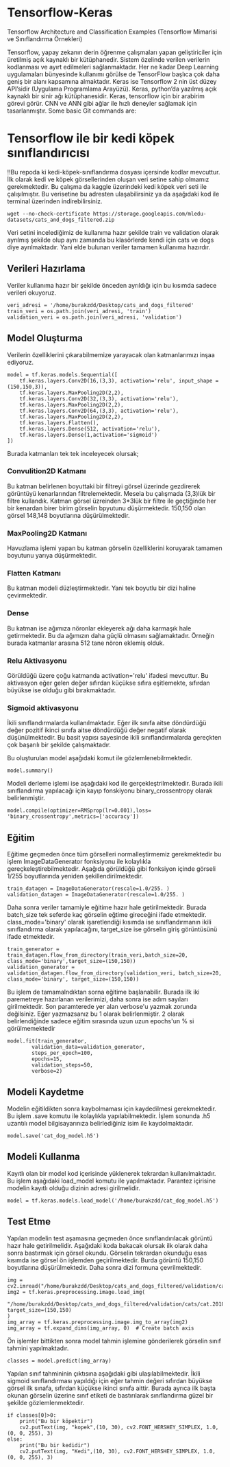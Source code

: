 # Tensorflow-Keras
Tensorflow Architecture and Classification Examples (Tensorflow Mimarisi ve Sınıflandırma Örnekleri)

Tensorflow, yapay zekanın derin öğrenme çalışmaları yapan geliştiriciler için üretilmiş açık kaynaklı bir kütüphanedir. Sistem özelinde verilen verilerin kodlanması ve ayırt edilmeleri sağlanmaktadır. Her ne kadar Deep Learning uygulamaları bünyesinde kullanımı görülse de TensorFlow başlıca çok daha geniş bir alanı kapsamına almaktadır.
Keras ise Tensorflow 2 nin üst düzey API’sidir (Uygulama Programlama Arayüzü). Keras, python’da yazılmış açık kaynaklı bir sinir ağı kütüphanesidir. Keras, tensorflow için bir arabirim görevi görür. CNN ve ANN gibi ağlar ile hızlı deneyler sağlamak için tasarlanmıştır.
Some basic Git commands are:

# Tensorflow ile bir kedi köpek sınıflandırıcısı
!!Bu repoda ki kedi-köpek-sınıflandırma dosyası içersinde kodlar mevcuttur.
İlk olarak kedi ve köpek görsellerinden oluşan veri setine sahip olmamız gerekmektedir. Bu çalışma da kaggle üzerindeki kedi köpek veri seti ile çalışılmıştır. Bu verisetine bu adresten ulaşabilirsiniz ya da aşağıdaki kod ile terminal üzerinden indirebilirsiniz.
```
wget --no-check-certificate https://storage.googleapis.com/mledu-datasets/cats_and_dogs_filtered.zip
```
Veri setini incelediğimiz de kullanıma hazır şekilde train ve validation olarak ayrılmış şekilde olup aynı zamanda bu klasörlerde kendi için cats ve dogs diye ayrılmaktadır. Yani elde bulunan veriler tamamen kullanıma hazırdır.

## Verileri Hazırlama
Veriler kullanıma hazır bir şekilde önceden ayrıldığı için bu kısımda sadece verileri okuyoruz.
```
veri_adresi = '/home/burakzdd/Desktop/cats_and_dogs_filtered'
train_veri = os.path.join(veri_adresi, 'train')
validation_veri = os.path.join(veri_adresi, 'validation')
```
## **Model Oluşturma** 
Verilerin özelliklerini çıkarabilmemize yarayacak olan katmanlarımızı inşaa ediyoruz.
```
model = tf.keras.models.Sequential([
    tf.keras.layers.Conv2D(16,(3,3), activation='relu', input_shape = (150,150,3)),
    tf.keras.layers.MaxPooling2D(2,2),
    tf.keras.layers.Conv2D(32,(3,3), activation='relu'),
    tf.keras.layers.MaxPooling2D(2,2),
    tf.keras.layers.Conv2D(64,(3,3), activation='relu'),
    tf.keras.layers.MaxPooling2D(2,2),
    tf.keras.layers.Flatten(),
    tf.keras.layers.Dense(512, activation='relu'),
    tf.keras.layers.Dense(1,activation='sigmoid')
])
```
Burada katmanları tek tek inceleyecek olursak;
### Convulition2D Katmanı
Bu katman belirlenen boyuttaki bir filtreyi görsel üzerinde gezdirerek görüntüyü kenarlarından filtrelemektedir. Mesela bu çalışmada (3,3)lük bir filtre kullandık. Katman görsel üzreinden 3*3lük bir filtre ile geçtiğinde her bir kenardan birer birim görselin bpyutunu düşürmektedir. 150,150 olan görsel 148,148 boyutlarına düşürülmektedir.

### MaxPooling2D Katmanı
Havuzlama işlemi yapan bu katman görselin özelliklerini koruyarak tamamen boyutunu yarıya düşürmektedir.

### Flatten Katmanı
Bu katman modeli düzleştirmektedir. Yani tek boyutlu bir dizi haline çevirmektedir.

### Dense
Bu katman ise ağımıza nöronlar ekleyerek ağı daha karmaşık hale getirmektedir. Bu da ağımızın daha güçlü olmasını sağlamaktadır. Örneğin burada katmanlar arasına 512 tane nöron eklemiş olduk.

### Relu Aktivasyonu
Görüldüğü üzere çoğu katmanda activation='relu' ifadesi mevcuttur. Bu aktivasyon eğer gelen değer sıfırdan küçükse sıfıra eşitlemekte, sıfırdan büyükse ise olduğu gibi bırakmaktadır.

### Sigmoid aktivasyonu
İkili sınıflandırmalarda kullanılmaktadır. Eğer ilk sınıfa aitse döndürdüğü değer pozitif ikinci sınıfa aitse döndürdüğü değer negatif olarak düşünülmektedir. Bu basit yapısı sayesinde ikili sınıflandırmalarda gereçkten çok başarılı bir şekilde çalışmaktadır.

Bu oluşturulan model aşağıdaki komut ile gözlemlenebilrmektedir.
```
model.summary()
```
Modeli derleme işlemi ise aşağıdaki kod ile gerçekleştrilmektedir. Burada ikili sınıflandırma yapılacağı için kayıp fonskiyonu binary_crossentropy olarak belirlenmiştir.
```
model.compile(optimizer=RMSprop(lr=0.001),loss= 'binary_crossentropy',metrics=['accuracy'])
```
## Eğitim
Eğitime geçmeden önce tüm görselleri normalleştirmemiz gerekmektedir bu işlem ImageDataGenerator fonksiyonu ile kolaylıkla gereçkeleştirebilmektedir. Aşağıda görüldüğü  gibi fonksiyon içinde görseli 1/255 boyutlarında yeniden şekillendirilmektedir.
```
train_datagen = ImageDataGenerator(rescale=1.0/255. )
validation_datagen = ImageDataGenerator(rescale=1.0/255. )
```
Daha sonra veriler tamamiyle eğitime hazır hale getirilmektedir. Burada batch_size tek seferde kaç görselin eğtime gireceğini ifade etmektedir. class_mode='binary' olarak işaretlendiği kısımda ise sınıflandırmanın ikili sınıflandırma olarak yapılacağını, target_size ise görselin giriş görüntüsünü ifade etmektedir.
```
train_generator = train_datagen.flow_from_directory(train_veri,batch_size=20, class_mode='binary',target_size=(150,150))
validation_generator = validation_datagen.flow_from_directory(validation_veri, batch_size=20, class_mode='binary', target_size=(150,150))
```
Bu işlem de tamamalndıktan sorna eğitime başlanabilir. Burada ilk iki paremetreye hazırlanan verilerimizi, daha sonra ise adım sayıları girilmektedir. Son paramterede yer alan verbose'u yazmak zorunda değilsiniz. Eğer yazmazsanız bu 1 olarak belirlenmiştir. 2 olarak belirlendiğinde sadece eğitim sırasında uzun uzun epochs'un % si görülmemektedir
```
model.fit(train_generator,
        validation_data=validation_generator,
        steps_per_epoch=100, 
        epochs=15, 
        validation_steps=50, 
        verbose=2)
```
## Modeli Kaydetme
Modelin eğitildikten sonra kaybolmaması için kaydedilmesi gerekmektedir. Bu işlem .save komutu ile kolaylıkla yapılabilmektedir. İşlem sonunda .h5 uzantılı model bilgisayarınıza belirlediğiniz isim ile kaydolmaktadır.
```
model.save('cat_dog_model.h5')
```

## Modeli Kullanma
Kayıtlı olan bir model kod içerisinde yüklenerek tekrardan kullanılmaktadır. Bu işlem aşağıdaki load_model komutu ile yapılmaktadır. Parantez içirisine modelin kayıtlı olduğu dizinin adresi girilmelidir.
```
model = tf.keras.models.load_model('/home/burakzdd/cat_dog_model.h5')
```
## Test Etme
Yapılan modelin test aşamasına geçmeden önce sınıflandırılacak görüntü hazır hale getirilmelidir. Aşağıdaki koda bakacak olursak ilk olarak daha sonra bastırmak için görsel okundu. Görselin tekrardan okunduğu esas kısımda ise görsel ön işlemden geçirilmektedir. Burda görüntü 150,150 boyutlarına düşürülmektedir. Daha sonra dizi formuna çevrilmektedir.
```
img = cv2.imread("/home/burakzdd/Desktop/cats_and_dogs_filtered/validation/cats/cat.2010.jpg")
img2 = tf.keras.preprocessing.image.load_img(
    "/home/burakzdd/Desktop/cats_and_dogs_filtered/validation/cats/cat.2010.jpg", target_size=(150,150)
)
img_array = tf.keras.preprocessing.image.img_to_array(img2)
img_array = tf.expand_dims(img_array, 0)  # Create batch axis
```
Ön işlemler bittikten sonra model tahmin işlemine gönderilerek görselin sınıf tahmini yapılmaktadır.
```
classes = model.predict(img_array)
```
Yapılan sınıf tahmininin çıktısına aşağıdaki gibi ulaşılabilmektedir. İkili sigmoid sınıflandırması yapıldığı için eğer tahmin değeri sıfırdan büyükse görsel ilk sınafa, sıfırdan küçükse ikinci sınıfa aittir. Burada ayrıca ilk başta okunan görselin üzerine sınıf etiketi de bastırılarak sınıflandırma güzel bir şekilde gözlemlenmektedir.
```
if classes[0]>0:
    print("Bu bir köpektir")
    cv2.putText(img, "kopek",(10, 30), cv2.FONT_HERSHEY_SIMPLEX, 1.0, (0, 0, 255), 3)
else:
    print("Bu bir kedidir")
    cv2.putText(img, "Kedi",(10, 30), cv2.FONT_HERSHEY_SIMPLEX, 1.0, (0, 0, 255), 3)
```
